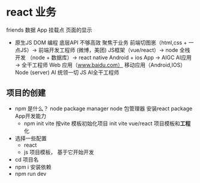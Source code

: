 # react 业务
friends 数据
App
挂载点
页面的显示
- 原生JS
  DOM 编程
  底层API 不够高效
  聚焦于业务
  前端切图崽（html,css + 一点JS）-> 前端开发工程师 (微博，美团) JS框架（vue/react）-> node 全栈开发 （node + 数据库）-> react native Android + ios App -> AIGC AI应用 -> 全干工程师
  Web 应用（www.baidu.com） 移动应用（Android,IOS）
  Node (server)  AI 统领一切 JS AI全干工程师
  

## 项目的创建
- npm 是什么？ node package manager
  node 包管理器 安装react package App开发能力
  - npm init vite
    按vite 模板初始化项目 init
    vite vue/react 项目模板和**工程**化
- 选择一些配置
  - react
  - js
  项目模板， 基于它开始开发
- cd 项目名
- npm i 安装依赖
- npm run dev
